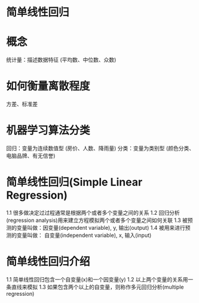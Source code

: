 # 简单线性回归


# 概念
统计量：描述数据特征 (平均数、中位数、众数)


# 如何衡量离散程度
方差、标准差


# 机器学习算法分类
回归：变量为连续数值型 (房价、人数、降雨量)
分类：变量为类别型 (颜色分类、电脑品牌、有无信誉)


# 简单线性回归(Simple Linear Regression)
1.1 很多做决定过过程通常是根据两个或者多个变量之间的关系
1.2 回归分析(regression analysis)用来建立方程模拟两个或者多个变量之间如何关联
1.3 被预测的变量叫做：因变量(dependent variable), y, 输出(output)
1.4 被用来进行预测的变量叫做： 自变量(independent variable), x, 输入(input)


# 简单线性回归介绍
1.1 简单线性回归包含一个自变量(x)和一个因变量(y)
1.2 以上两个变量的关系用一条直线来模拟
1.3 如果包含两个以上的自变量，则称作多元回归分析(multiple regression)